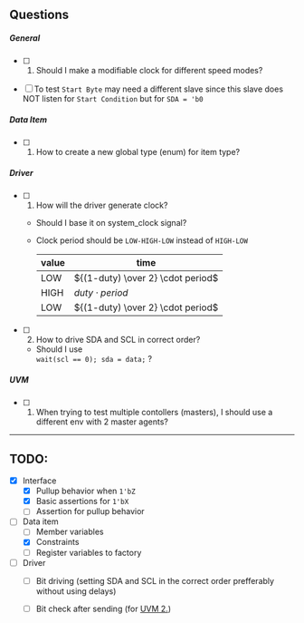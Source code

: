 ## Questions

##### General

- [ ] 1. Should I make a modifiable clock for different speed modes?

- [ ] To test `Start Byte` may need a different slave since this slave does NOT listen for `Start Condition` but for `SDA = 'b0`

##### Data Item

- [ ] 1. How to create a new global type (enum) for item type?

##### Driver

- [ ] 1. How will the driver generate clock?
    - Should I base it on system_clock signal?
    - Clock period should be ``LOW-HIGH-LOW`` instead of ``HIGH-LOW``

        | value | time |
        |---|---|
        | LOW | ${(1-duty) \over 2} \cdot period$ |
        | HIGH | $duty \cdot period$ |
        | LOW | ${(1-duty) \over 2} \cdot period$ |

- [ ] 2. How to drive SDA and SCL in correct order?
    - Should I use<br> ``wait(scl == 0); sda = data;`` ?

##### UVM
- [ ] 1. When trying to test multiple contollers (masters), I should use a different env with 2 master agents?

---

## TODO:

- [x] Interface
    - [x] Pullup behavior when `1'bZ`
    - [x] Basic assertions for `1'bX`
    - [ ] Assertion for pullup behavior
- [ ] Data item
    - [ ] Member variables
    - [x] Constraints
    - [ ] Register variables to factory
- [ ] Driver
    - [ ] Bit driving (setting SDA and SCL in the correct order prefferably without using delays)
    - [ ] Bit check after sending (for  [UVM 2.](#uvm))

